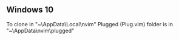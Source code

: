 ## Windows 10
To clone in "~\AppData\Local\nvim"
Plugged (Plug.vim) folder is in "~\AppData\nvim\plugged"
